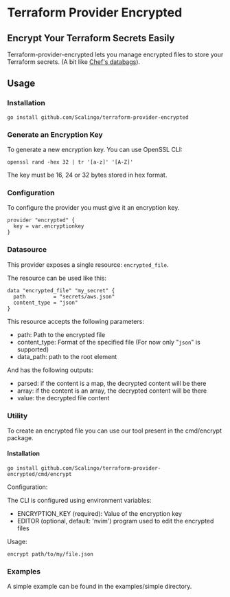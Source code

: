 # Terraform Provider Encrypted

## Encrypt Your Terraform Secrets Easily

Terraform-provider-encrypted lets you manage encrypted files to store your Terraform secrets. (A bit like [Chef's databags](https://docs.chef.io/data_bags/#encrypt-a-data-bag-item)).

## Usage

### Installation

```
go install github.com/Scalingo/terraform-provider-encrypted
```

### Generate an Encryption Key

To generate a new encryption key. You can use OpenSSL CLI:

```
openssl rand -hex 32 | tr '[a-z]' '[A-Z]'
```

The key must be 16, 24 or 32 bytes stored in hex format.

### Configuration

To configure the provider you must give it an encryption key.

```
provider "encrypted" {
  key = var.encryptionkey
}
```

### Datasource

This provider exposes a single resource: `encrypted_file`.

The resource can be used like this:


```
data "encrypted_file" "my_secret" {
  path         = "secrets/aws.json"
  content_type = "json"
}
```

This resource accepts the following parameters:

* path: Path to the encrypted file
* content_type: Format of the specified file (For now only "`json`" is supported)
* data_path: path to the root element

And has the following outputs:

* parsed: if the content is a map, the decrypted content will be there
* array: if the content is an array, the decrypted content will be there
* value: the decrypted file content

### Utility

To create an encrypted file you can use our tool present in the cmd/encrypt package.

#### Installation

```
go install github.com/Scalingo/terraform-provider-encrypted/cmd/encrypt
```

Configuration:

The CLI is configured using environment variables:

* ENCRYPTION_KEY (required): Value of the encryption key
* EDITOR (optional, default: 'nvim') program used to edit the encrypted files

Usage:

```
encrypt path/to/my/file.json
```

### Examples

A simple example can be found in the examples/simple directory.
